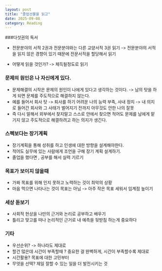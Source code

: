 ```yaml
---
layout: post
title: "졸업선물을 읽고"
date: 2025-09-08 
category: Reading
---
```


###다섯권의 독서
- 전문분야의 서적 2권과 전문분야와는 다른 교양서적 3권 읽기
-> 전문분야의 서적을 읽지 않은 경향이 있기 때문에 전문서적을 할당해서 읽기 

- 어떻게 읽을 것인가? -> 체득될정도로 읽기 

### 문제의 원인은 나 자신에게 있다.

- 문제해결의 시작은 문제의 원인이 나에게 있다고 생각하는 것이다. -> 남의 탓을 하게 되면 문제를 주도적으로 해결하지 않는다.
- 예를 들어서 회사 탓 -> 퇴사를 하기 어려운 나의 능력 부족, 사내 정치 -> 내 의지로 들어간 회사와 그 사태가 벌어지기 전까지 아무것도 안한 나의 잘못 
- 즉 다시 말해서 외부에서 찾지말고 스스로 안에서 찾으면 적어도 문제를 남에게 맡기지 않고 주도적으로 해결하려고 하는 의지가 생긴다.

### 스펙보다는 장기계획

- 장기계획을 통해 성취를 하고 인생에 대한 방향을 설계해야한다. 
- 적어도 실무에 있는 사람에게 조언을 구해 장기 계획 설계하기. 
- 졸업을 했다면 , 공부를 해서 실력 기르기 

### 목표가 보이지 않을때
- 가짜 목표를 위해 인지 못하고 노력하는 것이 최악의 상황
- 마음 먹으면 나타나는 것이 목표는 아님 -> 아주 작은 목표 세워서 임계점 높이기 

### 세상 돋보기
- 사회적 현상을 나만의 근거와 논리로 공부하고 배우기 
- 틀리고 맞고를 떠나 논리적인 근거로 내 예측을 뒷받침 하는게 중요하다 

### 기타
- 우선순위? -> 하나라도 제대로
- 할건 많은데 시간이 부족할때 ? 중요한 걸 완벽하게, 시간이 부족할수록 제대로 
- 시간활용? 목표에 대한 고민부터 
- 무엇을 선택? 제일 잘할 수 있는 일을 더 발전시키는 것 